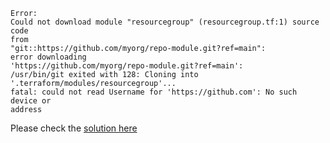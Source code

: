 
```
Error: 
Could not download module "resourcegroup" (resourcegroup.tf:1) source code
from
"git::https://github.com/myorg/repo-module.git?ref=main":
error downloading
'https://github.com/myorg/repo-module.git?ref=main':
/usr/bin/git exited with 128: Cloning into
'.terraform/modules/resourcegroup'...
fatal: could not read Username for 'https://github.com': No such device or
address
```

Please check the [solution here](https://github.com/e2eSolutionArchitect/terraform/blob/main/docs/use-PAT-to-connect-module-repository.md)
